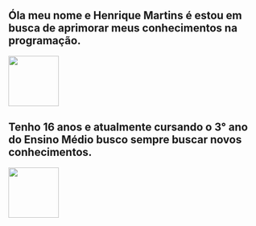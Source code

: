 
## Óla meu nome e Henrique Martins é estou em busca de aprimorar meus conhecimentos na programação.   
   
   
   <img height="100em" src= "https://p7.hiclipart.com/preview/398/225/234/mona-lisa-dab-art-painting-painting.jpg" />
   

## Tenho 16 anos e atualmente cursando o 3° ano do Ensino Médio busco sempre buscar novos conhecimentos.
                 
   <img height="100em" src= "https://img.freepik.com/vetores-premium/chapeu-de-formatura-e-diploma-design-ilustracao-isolado-no-fundo-branco_216222-81.jpg" />





